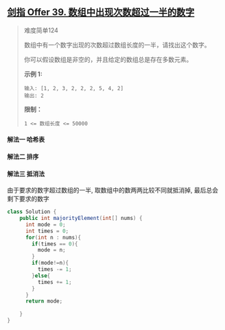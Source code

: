 ## [剑指 Offer 39. 数组中出现次数超过一半的数字](https://leetcode-cn.com/problems/shu-zu-zhong-chu-xian-ci-shu-chao-guo-yi-ban-de-shu-zi-lcof/)

> 难度简单124
>
> 数组中有一个数字出现的次数超过数组长度的一半，请找出这个数字。
>
>  
>
> 你可以假设数组是非空的，并且给定的数组总是存在多数元素。
>
>  
>
> **示例 1:**
>
> ```
> 输入: [1, 2, 3, 2, 2, 2, 5, 4, 2]
> 输出: 2
> ```
>
>  
>
> **限制：**
>
> ```
> 1 <= 数组长度 <= 50000
> ```

#### 解法一 哈希表

#### 解法二 排序

#### 解法三 抵消法

由于要求的数字超过数组的一半, 取数组中的数两两比较不同就抵消掉, 最后总会剩下要求的数字

```java
class Solution {
    public int majorityElement(int[] nums) {
      int mode = 0;
      int times = 0;
      for(int n : nums){
        if(times == 0){
          mode = n;
        }
        if(mode!=n){
          times -= 1;
        }else{
          times += 1;
        }
      }
      return mode;
      
    }
}
```

